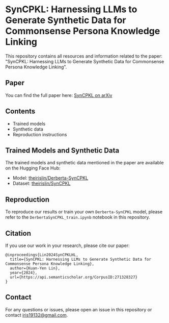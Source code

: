 # SynCPKL: Harnessing LLMs to Generate Synthetic Data for Commonsense Persona Knowledge Linking

This repository contains all resources and information related to the paper: "SynCPKL: Harnessing LLMs to Generate Synthetic Data for Commonsense Persona Knowledge Linking".

## Paper

You can find the full paper here: [SynCPKL on arXiv](https://arxiv.org/abs/2407.15281v1)

## Contents

- Trained models
- Synthetic data
- Reproduction instructions

## Trained Models and Synthetic Data

The trained models and synthetic data mentioned in the paper are available on the Hugging Face Hub:

- Model: [theirislin/Derberta-SynCPKL](https://huggingface.co/theirislin/Derberta-SynCPKL)
- Dataset: [theirislin/SynCPKL](https://huggingface.co/datasets/theirislin/SynCPKL)

## Reproduction

To reproduce our results or train your own `Derberta-SynCPKL` model, please refer to the `DerbertaSynCPKL_train.ipynb` notebook in this repository.

## Citation

If you use our work in your research, please cite our paper:

```
@inproceedings{Lin2024SynCPKLHL,
  title={SynCPKL: Harnessing LLMs to Generate Synthetic Data for Commonsense Persona Knowledge Linking},
  author={Kuan-Yen Lin},
  year={2024},
  url={https://api.semanticscholar.org/CorpusID:271328327}
}
```

## Contact

For any questions or issues, please open an issue in this repository or contact iris19132@gmail.com.

